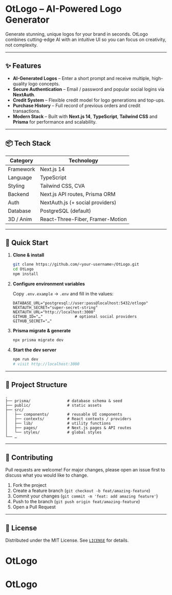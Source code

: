 # OtLogo – AI-Powered Logo Generator

Generate stunning, unique logos for your brand in seconds. OtLogo combines cutting-edge AI with an intuitive UI so you can focus on creativity, not complexity.

---

## ✨ Features

- **AI-Generated Logos** – Enter a short prompt and receive multiple, high-quality logo concepts.
- **Secure Authentication** – Email / password and popular social logins via **NextAuth**.
- **Credit System** – Flexible credit model for logo generations and top-ups.
- **Purchase History** – Full record of previous orders and credit transactions.
- **Modern Stack** – Built with **Next.js 14**, **TypeScript**, **Tailwind CSS** and **Prisma** for performance and scalability.

---

## 📦 Tech Stack

| Category | Technology |
| -------- | ---------- |
| Framework | Next.js 14 |
| Language  | TypeScript |
| Styling   | Tailwind CSS, CVA |
| Backend   | Next.js API routes, Prisma ORM |
| Auth      | NextAuth.js (+ social providers) |
| Database  | PostgreSQL (default) |
| 3D / Anim | React-Three-Fiber, Framer-Motion |

---

## 🚀 Quick Start

1. **Clone & install**

   ```bash
   git clone https://github.com/<your-username>/OtLogo.git
   cd OtLogo
   npm install
   ```

2. **Configure environment variables**

   Copy `.env.example` → `.env` and fill in the values:

   ```env
   DATABASE_URL="postgresql://user:pass@localhost:5432/otlogo"
   NEXTAUTH_SECRET="super-secret-string"
   NEXTAUTH_URL="http://localhost:3000"
   GITHUB_ID="…"              # optional social providers
   GITHUB_SECRET="…"
   ```

3. **Prisma migrate & generate**

   ```bash
   npx prisma migrate dev
   ```

4. **Start the dev server**

   ```bash
   npm run dev
   # visit http://localhost:3000
   ```

---

## 📁 Project Structure

```
.
├── prisma/                # database schema & seed
├── public/                # static assets
├── src/
│   ├── components/        # reusable UI components
│   ├── contexts/          # React contexts / providers
│   ├── lib/               # utility functions
│   ├── pages/             # Next.js pages & API routes
│   └── styles/            # global styles
└── …
```

---

## 🤝 Contributing

Pull requests are welcome! For major changes, please open an issue first to discuss what you would like to change.

1. Fork the project
2. Create a feature branch (`git checkout -b feat/amazing-feature`)
3. Commit your changes (`git commit -m 'feat: add amazing feature'`)
4. Push to the branch (`git push origin feat/amazing-feature`)
5. Open a Pull Request

---

## 📜 License

Distributed under the MIT License. See [`LICENSE`](LICENSE) for details.
# OtLogo
# OtLogo
